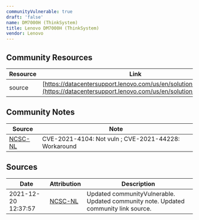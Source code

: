 ```yaml
---
communityVulnerable: true
draft: 'false'
name: DM7000H (ThinkSystem)
title: Lenovo DM7000H (ThinkSystem)
vendor: Lenovo
---
```



## Community Resources
| Resource | Link |
| --- | --- |
| source | [https://datacentersupport.lenovo.com/us/en/solutions/ht513178](https://datacentersupport.lenovo.com/us/en/solutions/ht513178) |

## Community Notes
| Source | Note |
| --- | --- |
| [NCSC-NL](https://github.com/NCSC-NL/log4shell/blob/main/software/README.md) | CVE-2021-4104: Not vuln ; CVE-2021-44228: Workaround </ul> |

## Sources
| Date | Attribution | Description |
| --- | --- | --- |
| 2021-12-20 12:37:57 | [NCSC-NL](https://github.com/NCSC-NL/log4shell/blob/main/software/README.md) | Updated communityVulnerable. Updated community note. Updated community link source.  |
